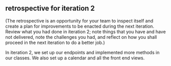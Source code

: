 ## retrospective for iteration 2

(The retrospective is an opportunity for your team 
to inspect itself and create a plan for improvements to be enacted 
during the next iteration. Review what you had done in iteration 2; 
note things that you have and have not delivered, note the challenges 
you had, and reflect on how you shall proceed in the next iteration to 
do a better job.) 

In iteration 2, we set up our endpoints and implemented 
more methods in our classes. We also set up a calendar and all the front end
views. 

